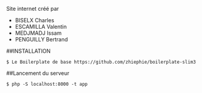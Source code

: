 Site internet créé par
- BISELX Charles
- ESCAMILLA Valentin
- MEDJMADJ Issam
- PENGUILLY Bertrand

##INSTALLATION

```
$ Le Boilerplate de base https://github.com/zhiephie/boilerplate-slim3
```


##Lancement du serveur

```
$ php -S localhost:8000 -t app  
```
